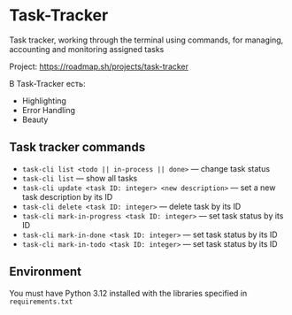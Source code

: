 # Task-Tracker
Task tracker, working through the terminal using commands, for managing, accounting and monitoring assigned tasks

Project: https://roadmap.sh/projects/task-tracker

В Task-Tracker есть:
- Highlighting
- Error Handling
- Beauty

## Task tracker commands
* `task-cli list <todo || in-process || done>`            —  change task status
* `task-cli list`                                         —  show all tasks
* `task-cli update <task ID: integer> <new description>`  —  set a new task description by its ID
* `task-cli delete <task ID: integer>`                    —  delete task by its ID
* `task-cli mark-in-progress <task ID: integer>`          —  set task status by its ID
* `task-cli mark-in-done <task ID: integer>`              —  set task status by its ID
* `task-cli mark-in-todo <task ID: integer>`              —  set task status by its ID

## Environment
You must have Python 3.12 installed with the libraries specified in `requirements.txt`
